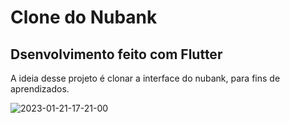 # Clone do Nubank



## Dsenvolvimento feito com Flutter

A ideia desse projeto é clonar a interface do nubank, para fins de aprendizados.


![2023-01-21-17-21-00](https://user-images.githubusercontent.com/100232576/213885881-d5a63e6d-779f-4c1a-9407-0a81189850c9.gif)

